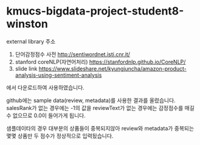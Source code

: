 # kmucs-bigdata-project-student8-winston


external library 주소
1. 단어감정점수 사전
http://sentiwordnet.isti.cnr.it/
2. stanford coreNLP(자연어처리)
https://stanfordnlp.github.io/CoreNLP/
3. slide link
https://www.slideshare.net/kyungjuncha/amazon-product-analysis-using-sentiment-analysis

에서 다운로드하여 사용하였습니다.

github에는 sample data(review, metadata)를 사용한 결과를 올렸습니다.
salesRank가 없는 경우에는 -1의 값을
reviewText가 없는 경우에는 감정점수를 매길 수 없으므로 0.0이 들어가게 됩니다.

샘플데이타의 경우 대부분의 상품들이 중복되지않아 review와 metadata가 중복되는 몇몇 상품만 두 점수가 정상적으로 입력됬습니다.
